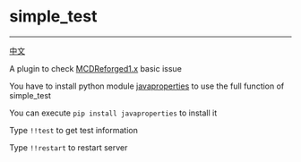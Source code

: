 # simple_test
-----
[中文](https://github.com/rickyhoho/simple_test/blob/master/README_cn.md)

A plugin to check [MCDReforged1.x](https://github.com/Fallen-Breath/MCDReforged) basic issue

You have to install python module [javaproperties](https://pypi.org/project/jproperties/) to use the full function of simple_test

You can execute `pip install javaproperties` to install it

Type `!!test` to get test information

Type `!!restart` to restart server
